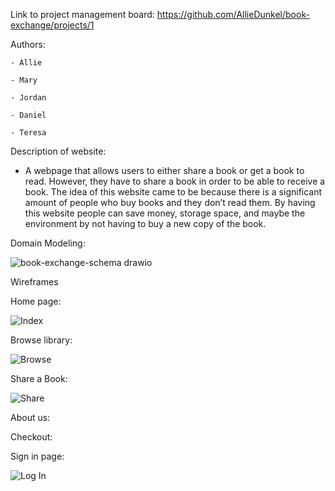 Link to project management board: https://github.com/AllieDunkel/book-exchange/projects/1 

Authors: 

    - Allie
    
    - Mary
    
    - Jordan
    
    - Daniel
    
    - Teresa
    
Description of website:

- A webpage that allows users to either share a book or get a book to read. However, they have to share a book in order to be able to receive a book. The idea of this website came to be because there is a significant amount of people who buy books and they don’t read them. By having this website people can save money,  storage space, and maybe the environment by not having to buy a new copy of the book.


Domain Modeling:

![book-exchange-schema drawio](https://user-images.githubusercontent.com/107425020/178599789-6cae8078-93e3-4e20-8693-c961376a107d.svg)

Wireframes






Home page:

![Index](https://user-images.githubusercontent.com/107425020/178613254-001c9d2e-374f-4721-b343-d3d84b7d543a.png)




Browse library:


![Browse](https://user-images.githubusercontent.com/107425020/178613107-35b163af-20c5-42fb-b11a-aaea0f149d26.png)





Share a Book:


![Share](https://user-images.githubusercontent.com/107425020/178613342-6f60f105-905b-4ab9-983c-2697699b4b21.png)





About us:





Checkout: 





Sign in page: 


![Log In](https://user-images.githubusercontent.com/107425020/178613310-2ea2050f-7341-48b7-881f-911aa55a3887.png)



